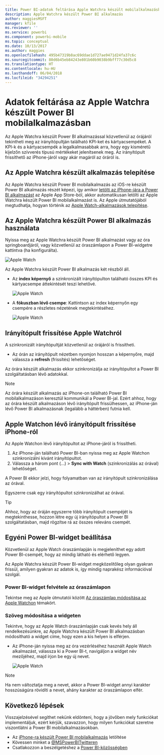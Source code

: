 ```yaml
---
title: Power BI-adatok feltárása Apple Watchra készült mobilalkalmazásban
description: Apple Watchra készült Power BI alkalmazás
author: maggiesMSFT
manager: kfile
ms.reviewer: ''
ms.service: powerbi
ms.component: powerbi-mobile
ms.topic: conceptual
ms.date: 10/13/2017
ms.author: maggies
ms.openlocfilehash: 495b47319b8ac69ddae1d727ae9471d24fa37c6c
ms.sourcegitcommit: 80d6b45eb84243e801b60b9038b9bff77c30d5c8
ms.translationtype: HT
ms.contentlocale: hu-HU
ms.lasthandoff: 06/04/2018
ms.locfileid: "34294251"
---
```

# <a name="explore-your-data-in-the-power-bi-mobile-app-on-your-apple-watch"></a>Adatok feltárása az Apple Watchra készült Power BI mobilalkalmazásban
Az Apple Watchra készült Power BI alkalmazással közvetlenül az órájáról tekintheti meg az irányítópultján található KPI-ket és kártyacsempéket. A KPI-k és a kártyacsempék a legalkalmasabbak arra, hogy egy kisméretű kijelzőn szívverés típusú mértékeket jelenítsenek meg. Az irányítópult frissíthető az iPhone-járól vagy akár magáról az óráról is.

## <a name="install-the-apple-watch-app"></a>Az Apple Watchra készült alkalmazás telepítése
Az Apple Watchra készült Power BI mobilalkalmazás az iOS-re készült Power BI alkalmazás részét képezi, így amikor [letölti az iPhone-jára a Power BI alkalmazást](http://go.microsoft.com/fwlink/?LinkId=522062 "Az iPhone-ra készült alkalmazás letöltése") az Apple App Store-ból, akkor automatikusan letölti az Apple Watchra készült Power BI mobilalkalmazást is. Az Apple útmutatójából megtudhatja, hogyan történik az [Apple Watch-alkalmazások telepítése](https://support.apple.com/en-us/HT204784).

## <a name="use-the-power-bi-app-on-the-apple-watch"></a>Az Apple Watchra készült Power BI alkalmazás használata
Nyissa meg az Apple Watchra készült Power BI alkalmazást vagy az óra springboardjáról, vagy közvetlenül az óraszámlapon a Power BI-widgetre kattintva (ha konfigurálta).

![Apple Watch](media/mobile-apple-watch/pbi_aplwatch_complicatn240arrow.png)

Az Apple Watchra készült Power BI alkalmazás két részből áll.

* Az **index képernyő** a szinkronizált irányítópulton található összes KPI és kártyacsempe áttekintését teszi lehetővé.
  
  ![Apple Watch](media/mobile-apple-watch/pbi_aplwatch_indexscreen240.png)
* A **fókuszban lévő csempe**: Kattintson az index képernyőn egy csempére a részletes nézetének megtekintéséhez.
  
  ![Apple Watch](media/mobile-apple-watch/pbi_aplwatch_kpi.png)

## <a name="refresh-a-dashboard-from-your-apple-watch"></a>Irányítópult frissítése Apple Watchról
A szinkronizált irányítópultját közvetlenül az órájáról is frissítheti.

* Az órán az irányítópult nézetben nyomjon hosszan a képernyőre, majd válassza a **refresh** (frissítés) lehetőséget.

Az órára készült alkalmazás ekkor szinkronizálja az irányítópultot a Power BI szolgáltatásban lévő adatokkal.

> [!NOTE]
> Az órára készült alkalmazás az iPhone-on található Power BI mobilalkalmazáson keresztül kommunikál a Power BI-jal. Ezért ahhoz, hogy az órára készült alkalmazáson lévő irányítópult frissülhessen, az iPhone-ján lévő Power BI alkalmazásnak (legalább a háttérben) futnia kell.
> 
> 

## <a name="refresh-a-dashboard-on-your-apple-watch-from-your-iphone"></a>Apple Watchon lévő irányítópult frissítése iPhone-ról
Az Apple Watchon lévő irányítópultot az iPhone-járól is frissítheti.

1. Az iPhone-ján található Power BI-ban nyissa meg az Apple Watchon szinkronizálni kívánt irányítópultot. 
2. Válassza a három pont (...) > **Sync with Watch** (szinkronizálás az órával) lehetőséget.

A Power BI ekkor jelzi, hogy folyamatban van az irányítópult szinkronizálása az órával.

Egyszerre csak egy irányítópultot szinkronizálhat az órával.

> [!TIP]
> Ahhoz, hogy az óráján egyszerre több irányítópult csempéjét is megtekinthesse, hozzon létre egy új irányítópultot a Power BI szolgáltatásban, majd rögzítse rá az összes releváns csempét.
> 
> 

## <a name="set-a-custom-power-bi-widget"></a>Egyéni Power BI-widget beállítása
Közvetlenül az Apple Watch óraszámlapján is megjeleníthet egy adott Power BI-csempét, hogy az mindig látható és elérhető legyen.

Az Apple Watchra készült Power BI-widget megközelítőleg olyan gyakran frissül, amilyen gyakran az adatok is, így mindig naprakész információval szolgál.

### <a name="add-a-power-bi-widget-to-your-watch-face"></a>Power BI-widget felvétele az óraszámlapon
Tekintse meg az Apple útmutatói között [Az óraszámlap módosítása az Apple Watchon](https://support.apple.com/en-us/HT205536) témakört.

### <a name="change-the-text-on-the-widget"></a>Szöveg módosítása a widgeten
Tekintve, hogy az Apple Watch óraszámlapján csak kevés hely áll rendelkezésünkre, az Apple Watchra készült Power BI alkalmazásban módosítható a widget címe, hogy ezen a kis helyen is elférjen.

* Az iPhone-ján nyissa meg az óra vezérléséhez használt Apple Watch alkalmazást, válassza ki a Power BI-t, navigáljon a widget név mezőjéhez, majd írjon be egy új nevet.
  
  ![Apple Watch](media/mobile-apple-watch/pbi_aplwatch_oniphone.png)

> [!NOTE]
> Ha nem változtatja meg a nevet, akkor a Power BI-widget annyi karakter hosszúságúra rövidíti a nevet, ahány karakter az óraszámlapon elfér. 
> 
> 

## <a name="next-steps"></a>Következő lépések
Visszajelzésével segíthet nekünk eldönteni, hogy a jövőben mely funkciókat implementáljuk, ezért kérjük, szavazzon, hogy milyen funkciókat szeretne viszontlátni a Power BI mobilalkalmazásokban. 

* Az [iPhone-ra készült Power BI mobilalkalmazás](http://go.microsoft.com/fwlink/?LinkId=522062) letöltése
* Kövessen minket a [@MSPowerBITwitteren](https://twitter.com/MSPowerBI)
* Csatlakozzon a beszélgetéshez a [Power BI-közösségben](http://community.powerbi.com/)

